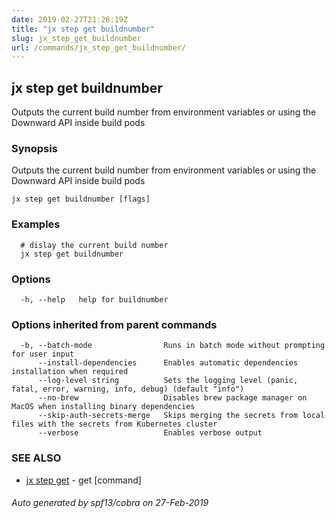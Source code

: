 ```yaml
---
date: 2019-02-27T21:28:19Z
title: "jx step get buildnumber"
slug: jx_step_get_buildnumber
url: /commands/jx_step_get_buildnumber/
---
```

## jx step get buildnumber

Outputs the current build number from environment variables or using the Downward API inside build pods

### Synopsis

Outputs the current build number from environment variables or using the Downward API inside build pods

```
jx step get buildnumber [flags]
```

### Examples

```
  # dislay the current build number
  jx step get buildnumber
```

### Options

```
  -h, --help   help for buildnumber
```

### Options inherited from parent commands

```
  -b, --batch-mode                Runs in batch mode without prompting for user input
      --install-dependencies      Enables automatic dependencies installation when required
      --log-level string          Sets the logging level (panic, fatal, error, warning, info, debug) (default "info")
      --no-brew                   Disables brew package manager on MacOS when installing binary dependencies
      --skip-auth-secrets-merge   Skips merging the secrets from local files with the secrets from Kubernetes cluster
      --verbose                   Enables verbose output
```

### SEE ALSO

* [jx step get](/commands/jx_step_get/)	 - get [command]

###### Auto generated by spf13/cobra on 27-Feb-2019
